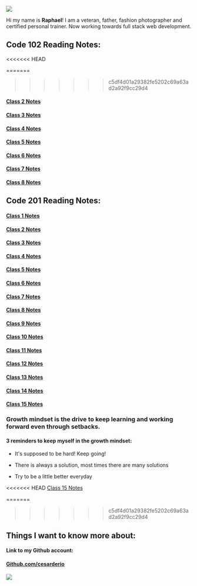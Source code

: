 
  
![](https://ca.slack-edge.com/T039KG69K-U0404KAM68Y-c572e8c6c92c-512)


Hi my name is **Raphael**! I am a veteran, father, fashion photographer and certified personal trainer. Now working towards full stack web development.

## Code 102 Reading Notes:

<<<<<<< HEAD

=======
>>>>>>> c5df4d01a29382fe5202c69a63ad2a92f9cc29d4

#### [Class 2 Notes](/102-reading-notes/class2.md)

#### [Class 3 Notes](/102-reading-notes/class3.md)

#### [Class 4 Notes](/102-reading-notes/class4.md)

#### [Class 5 Notes](/102-reading-notes/class5.md)

#### [Class 6 Notes](/102-reading-notes/class6.md)

#### [Class 7 Notes](/102-reading-notes/class7.md)

#### [Class 8 Notes](/102-reading-notes/class8.md)


## Code 201 Reading Notes:


#### [Class 1 Notes](/201-reading-notes/class-01.md)

#### [Class 2 Notes](/201-reading-notes/class-02.md)

#### [Class 3 Notes](/201-reading-notes/class-03.md)

#### [Class 4 Notes](/201-reading-notes/class-04.md)

#### [Class 5 Notes](/201-reading-notes/class-05.md)

#### [Class 6 Notes](/201-reading-notes/class-06.md)

#### [Class 7 Notes](/201-reading-notes/class-07.md)

#### [Class 8 Notes](/201-reading-notes/class-08.md)

#### [Class 9 Notes](/201-reading-notes/class-09.md)

#### [Class 10 Notes](/201-reading-notes/class-10.md)

#### [Class 11 Notes](/201-reading-notes/class-11.md)

#### [Class 12 Notes](/201-reading-notes/class-12.md)

#### [Class 13 Notes](/201-reading-notes/class-13.md)

#### [Class 14 Notes](/201-reading-notes/class-14.md)

#### [Class 15 Notes](/201-reading-notes/class-15.md)






  

### Growth mindset is the drive to keep learning and working forward even through setbacks.

#### 3 reminders to keep myself in the growth mindset:

* It's supposed to be hard! Keep going!
  
* There is always a solution, most times there are many solutions
  
* Try to be a little better everyday


<<<<<<< HEAD
[Class 15 Notes](/201-reading-notes/class-15.md)

=======
>>>>>>> c5df4d01a29382fe5202c69a63ad2a92f9cc29d4
## Things I want to know more about:



#### Link to my Github account: 
#### [Github.com/cesarderio](https://github.com/cesarderio)

![](https://1000logos.net/wp-content/uploads/2018/11/GitHub-logo-500x289.jpg)

